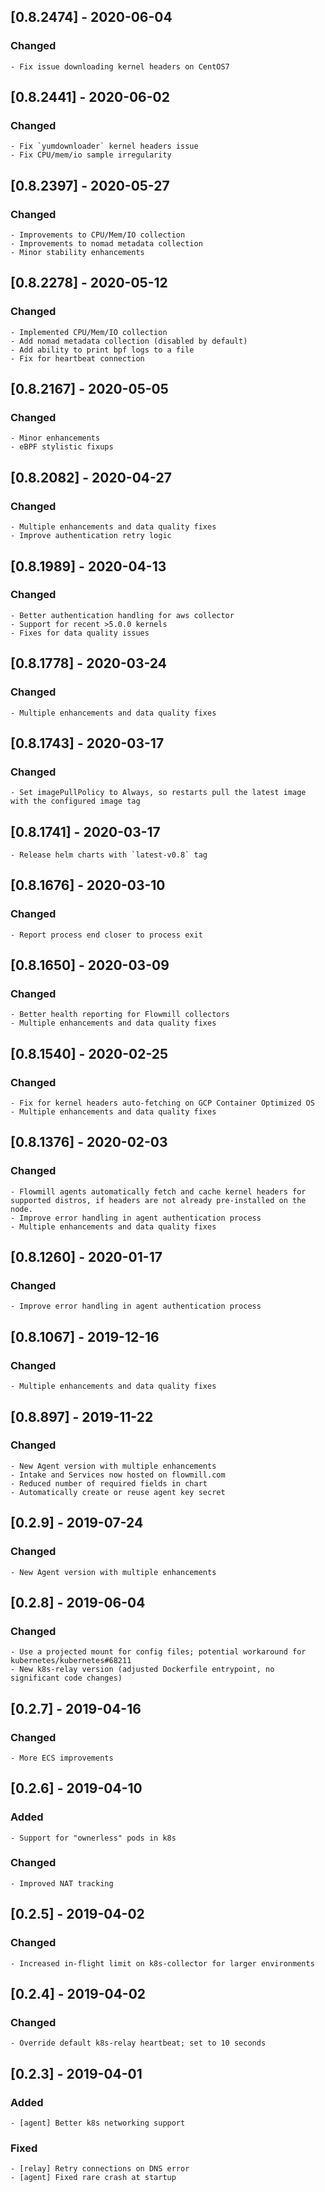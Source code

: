 ## [0.8.2474] - 2020-06-04
### Changed
    - Fix issue downloading kernel headers on CentOS7

## [0.8.2441] - 2020-06-02
### Changed
    - Fix `yumdownloader` kernel headers issue
    - Fix CPU/mem/io sample irregularity

## [0.8.2397] - 2020-05-27
### Changed
    - Improvements to CPU/Mem/IO collection
    - Improvements to nomad metadata collection
    - Minor stability enhancements

## [0.8.2278] - 2020-05-12
### Changed
    - Implemented CPU/Mem/IO collection
    - Add nomad metadata collection (disabled by default)
    - Add ability to print bpf logs to a file
    - Fix for heartbeat connection

## [0.8.2167] - 2020-05-05
### Changed
    - Minor enhancements
    - eBPF stylistic fixups

## [0.8.2082] - 2020-04-27
### Changed
    - Multiple enhancements and data quality fixes
    - Improve authentication retry logic

## [0.8.1989] - 2020-04-13
### Changed
    - Better authentication handling for aws collector
    - Support for recent >5.0.0 kernels
    - Fixes for data quality issues

## [0.8.1778] - 2020-03-24
### Changed
    - Multiple enhancements and data quality fixes

## [0.8.1743] - 2020-03-17
### Changed
    - Set imagePullPolicy to Always, so restarts pull the latest image with the configured image tag

## [0.8.1741] - 2020-03-17
    - Release helm charts with `latest-v0.8` tag

## [0.8.1676] - 2020-03-10
### Changed
    - Report process end closer to process exit

## [0.8.1650] - 2020-03-09
### Changed
    - Better health reporting for Flowmill collectors
    - Multiple enhancements and data quality fixes

## [0.8.1540] - 2020-02-25
### Changed
    - Fix for kernel headers auto-fetching on GCP Container Optimized OS
    - Multiple enhancements and data quality fixes

## [0.8.1376] - 2020-02-03
### Changed
    - Flowmill agents automatically fetch and cache kernel headers for supported distros, if headers are not already pre-installed on the node.
    - Improve error handling in agent authentication process
    - Multiple enhancements and data quality fixes

## [0.8.1260] - 2020-01-17
### Changed
    - Improve error handling in agent authentication process

## [0.8.1067] - 2019-12-16
### Changed
    - Multiple enhancements and data quality fixes

## [0.8.897] - 2019-11-22
### Changed
    - New Agent version with multiple enhancements
    - Intake and Services now hosted on flowmill.com
    - Reduced number of required fields in chart
    - Automatically create or reuse agent key secret

## [0.2.9] - 2019-07-24
### Changed
    - New Agent version with multiple enhancements

## [0.2.8] - 2019-06-04
### Changed
    - Use a projected mount for config files; potential workaround for kubernetes/kubernetes#68211
    - New k8s-relay version (adjusted Dockerfile entrypoint, no significant code changes)

## [0.2.7] - 2019-04-16
### Changed
    - More ECS improvements

## [0.2.6] - 2019-04-10
### Added
    - Support for "ownerless" pods in k8s
### Changed
    - Improved NAT tracking

## [0.2.5] - 2019-04-02
### Changed
    - Increased in-flight limit on k8s-collector for larger environments

## [0.2.4] - 2019-04-02
### Changed
    - Override default k8s-relay heartbeat; set to 10 seconds

## [0.2.3] - 2019-04-01
### Added
    - [agent] Better k8s networking support
### Fixed
    - [relay] Retry connections on DNS error
    - [agent] Fixed rare crash at startup
